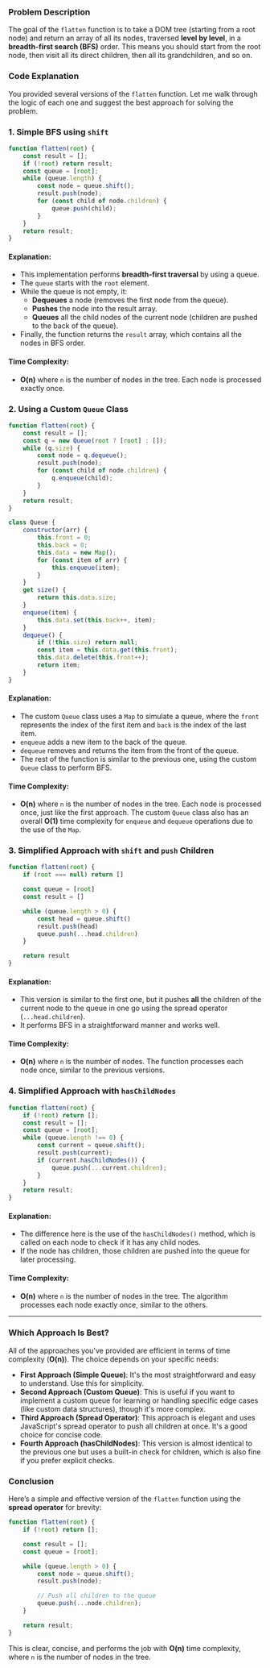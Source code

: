 ### Problem Description

The goal of the `flatten` function is to take a DOM tree (starting from a root node) and return an array of all its nodes, traversed **level by level**, in a **breadth-first search (BFS)** order. This means you should start from the root node, then visit all its direct children, then all its grandchildren, and so on.

### Code Explanation

You provided several versions of the `flatten` function. Let me walk through the logic of each one and suggest the best approach for solving the problem.

### 1. Simple BFS using `shift`

```javascript
function flatten(root) {
    const result = [];
    if (!root) return result;
    const queue = [root];
    while (queue.length) {
        const node = queue.shift();
        result.push(node);
        for (const child of node.children) {
            queue.push(child);
        }
    }
    return result;
}
```

#### Explanation:
- This implementation performs **breadth-first traversal** by using a queue.
- The `queue` starts with the `root` element.
- While the queue is not empty, it:
  - **Dequeues** a node (removes the first node from the queue).
  - **Pushes** the node into the result array.
  - **Queues** all the child nodes of the current node (children are pushed to the back of the queue).
- Finally, the function returns the `result` array, which contains all the nodes in BFS order.

#### Time Complexity:
- **O(n)** where `n` is the number of nodes in the tree. Each node is processed exactly once.

### 2. Using a Custom `Queue` Class

```javascript
function flatten(root) {
    const result = [];
    const q = new Queue(root ? [root] : []);
    while (q.size) {
        const node = q.dequeue();
        result.push(node);
        for (const child of node.children) {
            q.enqueue(child);
        }
    }
    return result;
}

class Queue {
    constructor(arr) {
        this.front = 0;
        this.back = 0;
        this.data = new Map();
        for (const item of arr) {
            this.enqueue(item);
        }
    }
    get size() {
        return this.data.size;
    }
    enqueue(item) {
        this.data.set(this.back++, item);
    }
    dequeue() {
        if (!this.size) return null;
        const item = this.data.get(this.front);
        this.data.delete(this.front++);
        return item;
    }
}
```

#### Explanation:
- The custom `Queue` class uses a `Map` to simulate a queue, where the `front` represents the index of the first item and `back` is the index of the last item.
- `enqueue` adds a new item to the back of the queue.
- `dequeue` removes and returns the item from the front of the queue.
- The rest of the function is similar to the previous one, using the custom `Queue` class to perform BFS.

#### Time Complexity:
- **O(n)** where `n` is the number of nodes in the tree. Each node is processed once, just like the first approach. The custom `Queue` class also has an overall **O(1)** time complexity for `enqueue` and `dequeue` operations due to the use of the `Map`.

### 3. Simplified Approach with `shift` and `push` Children

```javascript
function flatten(root) {
    if (root === null) return []

    const queue = [root]
    const result = []

    while (queue.length > 0) {
        const head = queue.shift()
        result.push(head)
        queue.push(...head.children)
    }

    return result
}
```

#### Explanation:
- This version is similar to the first one, but it pushes **all** the children of the current node to the queue in one go using the spread operator (`...head.children`).
- It performs BFS in a straightforward manner and works well.

#### Time Complexity:
- **O(n)** where `n` is the number of nodes. The function processes each node once, similar to the previous versions.

### 4. Simplified Approach with `hasChildNodes`

```javascript
function flatten(root) {
    if (!root) return [];
    const result = [];
    const queue = [root];
    while (queue.length !== 0) {
        const current = queue.shift();
        result.push(current);
        if (current.hasChildNodes()) {
            queue.push(...current.children);
        }
    }
    return result;
}
```

#### Explanation:
- The difference here is the use of the `hasChildNodes()` method, which is called on each node to check if it has any child nodes.
- If the node has children, those children are pushed into the queue for later processing.

#### Time Complexity:
- **O(n)** where `n` is the number of nodes in the tree. The algorithm processes each node exactly once, similar to the others.

---

### Which Approach Is Best?

All of the approaches you've provided are efficient in terms of time complexity (**O(n)**). The choice depends on your specific needs:

- **First Approach (Simple Queue)**: It's the most straightforward and easy to understand. Use this for simplicity.
- **Second Approach (Custom Queue)**: This is useful if you want to implement a custom queue for learning or handling specific edge cases (like custom data structures), though it's more complex.
- **Third Approach (Spread Operator)**: This approach is elegant and uses JavaScript's spread operator to push all children at once. It's a good choice for concise code.
- **Fourth Approach (hasChildNodes)**: This version is almost identical to the previous one but uses a built-in check for children, which is also fine if you prefer explicit checks.

### Conclusion

Here’s a simple and effective version of the `flatten` function using the **spread operator** for brevity:

```javascript
function flatten(root) {
    if (!root) return [];

    const result = [];
    const queue = [root];

    while (queue.length > 0) {
        const node = queue.shift();
        result.push(node);

        // Push all children to the queue
        queue.push(...node.children);
    }

    return result;
}
```

This is clear, concise, and performs the job with **O(n)** time complexity, where `n` is the number of nodes in the tree.